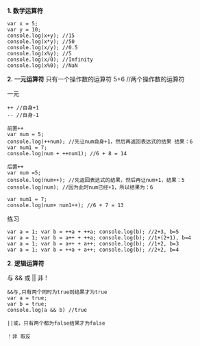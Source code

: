 **1. 数学运算符**

    var x = 5;
    var y = 10;
    console.log(x+y); //15
    console.log(x*y); //50
    console.log(x/y); //0.5
    console.log(x%y); //5
    console.log(x/0); //Infinity
    console.log(x%0); //NaN
    
**2. 一元运算符**
只有一个操作数的运算符
5+6 //两个操作数的运算符

一元
    
    ++ //自身+1
    -- //自身-1
    
    前置++
    var num = 5;
    console.log(++num); //先让num自身+1，然后再返回表达式的结果 结果：6
    var num1 = 7;
    console.log(num + ++num1); //6 + 8 = 14
    
    后置++
    var num =5;
    console.log(num++); //先返回表达式的结果，然后再让num+1，结果：5
    console.log(num); //因为此时num已经+1，所以结果为：6
    
    var num1 = 7;
    console.log(num+ num1++); //6 + 7 = 13
    
练习

    var a = 1; var b = ++a + ++a; console.log(b); //2+3, b=5
    var a = 1; var b = a++ + ++a; console.log(b); //1+(2+1), b=4
    var a = 1; var b = a++ + a++; console.log(b); //1+2, b=3
    var a = 1; var b = ++a + a++; console.log(b); //2+2, b=4
    
**2. 逻辑运算符**

与 && 或 || 非 !

    &&与,只有两个同时为true则结果才为true
    var a = true;
    var b = true;
    console.log(a && b) //true
    
    ||或，只有两个都为false结果才为false
    
    ！非 取反
 
